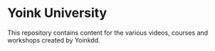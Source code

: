 # Yoink University

This repository contains content for the various videos, courses and workshops created by
Yoinkdd. 

